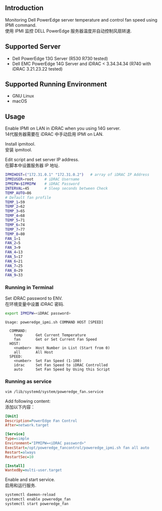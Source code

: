 ## Introduction
Monitoring Dell PowerEdge server temperature and control fan speed using IPMI command.  
使用 IPMI 监控 DELL PowerEdge 服务器温度并自动控制风扇转速.

## Supported Server
- Dell PowerEdge 13G Server (R530 R730 tested)
- Dell EMC PowerEdge 14G Server and iDRAC < 3.34.34.34 (R740 with iDRAC 3.21.23.22 tested)

## Supported Running Environment
- GNU Linux
- macOS

## Usage
Enable IPMI on LAN in iDRAC when you using 14G server.  
14代服务器需要在 iDRAC 中手动启用 IPMI on LAN.


Install ipmitool.  
安装 ipmitool.


Edit script and set server IP address.  
在脚本中设置服务器 IP 地址.  

```bash
IPMIHOST=("172.31.0.1" "172.31.0.2")   # array of iDRAC IP Address
IPMIUSER=root     # iDRAC Username
IPMIPW=$IPMIPW    # iDRAC Password
INTERVAL=45       # Sleep seconds between Check
TEMP_AUTO=86
# Default fan profile
TEMP_1=59
TEMP_2=62
TEMP_3=65
TEMP_4=68
TEMP_5=71
TEMP_6=74
TEMP_7=77
TEMP_8=80
FAN_1=1
FAN_2=5
FAN_3=9
FAN_4=13
FAN_5=17
FAN_6=21
FAN_7=25
FAN_8=29
FAN_9=33
```

### Running in Terminal

Set iDRAC password to ENV.  
在环境变量中设置 iDRAC 密码.  

```bash
export IPMIPW=<iDRAC password>
```

```
Usage: poweredge_ipmi.sh COMMAND HOST [SPEED]

  COMMAND:
    temp      Get Current Temperature
    fan       Get or Set Current Fan Speed
  HOST:
    <number>  Host Number in List (Start from 0)
    all       All Host
  SPEED:
    <number>  Set Fan Speed (1-100)
    idrac     Set Fan Speed to iDRAC Controlled
    auto      Set Fan Speed by Using this Script
```
### Running as service

```bash
vim /lib/systemd/system/poweredge_fan.service
```
Add following content:  
添加以下内容：  

```ini
[Unit]
Description=PowerEdge Fan Control
After=network.target

[Service]
Type=simple
Environment="IPMIPW=<iDRAC password>"
ExecStart=/opt/poweredge_fancontrol/poweredge_ipmi.sh fan all auto
Restart=always
RestartSec=10

[Install]
WantedBy=multi-user.target
```

Enable and start service.  
启用和运行服务.  

```bash
systemctl daemon-reload
systemctl enable poweredge_fan
systemctl start poweredge_fan
```